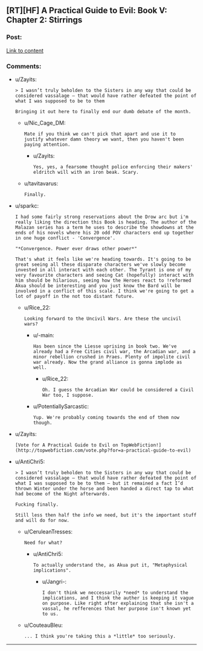 ## [RT][HF] A Practical Guide to Evil: Book V: Chapter 2: Stirrings

### Post:

[Link to content](https://practicalguidetoevil.wordpress.com/2019/01/18/chapter-2-stirrings/)

### Comments:

- u/Zayits:
  ```
  > I wasn’t truly beholden to the Sisters in any way that could be considered vassalage – that would have rather defeated the point of what I was supposed to be to them

  Bringing it out here to finally end our dumb debate of the month.
  ```

  - u/Nic_Cage_DM:
    ```
    Mate if you think we can't pick that apart and use it to justify whatever damn theory we want, then you haven't been paying attention.
    ```

    - u/Zayits:
      ```
      Yes, yes, a fearsome thought police enforcing their makers' eldritch will with an iron beak. Scary.
      ```

  - u/tavitavarus:
    ```
    Finally.
    ```

- u/sparkc:
  ```
  I had some fairly strong reservations about the Drow arc but i'm really liking the direction this Book is heading. The author of the Malazan series has a term he uses to describe the showdowns at the ends of his novels where his 20 odd POV characters end up together in one huge conflict - 'Convergence'. 

  "*Convergence. Power ever draws other power*"

  That's what it feels like we're heading towards. It's going to be great seeing all these disparate characters we've slowly become invested in all interact with each other. The Tyrant is one of my very favourite characters and seeing Cat (hopefully) interact with him should be hilarious, seeing how the Heroes react to !reformed Akua should be interesting and you just know the Bard will be involved in a conflict of this scale. I think we're going to get a lot of payoff in the not too distant future.
  ```

  - u/Rice_22:
    ```
    Looking forward to the Uncivil Wars. Are these the uncivil wars?
    ```

    - u/-main:
      ```
      Has been since the Liesse uprising in book two. We've already had a Free Cities civil war, the Arcadian war, and a minor rebellion crushed in Praes. Plenty of impolite civil war already. Now the grand alliance is gonna implode as well.
      ```

      - u/Rice_22:
        ```
        Oh. I guess the Arcadian War could be considered a Civil War too, I suppose.
        ```

    - u/PotentiallySarcastic:
      ```
      Yup. We're probably coming towards the end of them now though.
      ```

- u/Zayits:
  ```
  [Vote for A Practical Guide to Evil on TopWebFiction!](http://topwebfiction.com/vote.php?for=a-practical-guide-to-evil)
  ```

- u/AntiChri5:
  ```
  > I wasn’t truly beholden to the Sisters in any way that could be considered vassalage – that would have rather defeated the point of what I was supposed to be to them – but it remained a fact I’d thrown Winter under the horse and been handed a direct tap to what had become of the Night afterwards. 

  Fucking finally.

  Still less then half the info we need, but it's the important stuff and will do for now.
  ```

  - u/CeruleanTresses:
    ```
    Need for what?
    ```

    - u/AntiChri5:
      ```
      To actually understand the, as Akua put it, "Metaphysical implications".
      ```

      - u/Jangri-:
        ```
        I don't think we neccessarily *need* to understand the implications, and I think the auther is keeping it vague on purpose. Like right after explaining that she isn't a vassal, he refferences that her purpose isn't known yet to us.
        ```

  - u/CouteauBleu:
    ```
    ... I think you're taking this a *little* too seriously.
    ```

---

